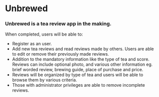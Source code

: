 # Unbrewed


### Unbrewed is a tea review app in the making.

When completed, users will be able to:
  - Register as an user.
  - Add new tea reviews and read reviews made by others. Users are able to edit or remove their previously made reviews.
  - Addition to the mandatory information like the type of tea and score. Reviews can include optional photo, 
  and various other information eg. brief worded review, brewing guide, place of purchase and price.
  - Reviews will be organized by type of tea and users will be able to browse them by various criteria.
  - Those with administrator privileges are able to remove incomplete reviews. 
